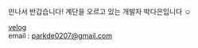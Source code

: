 만나서 반갑습니다! 계단을 오르고 있는 개발자 박다은입니다 ☺️

[velog](https://developerdaeun.tistory.com/) </br>
email : parkde0207@gmail.com

